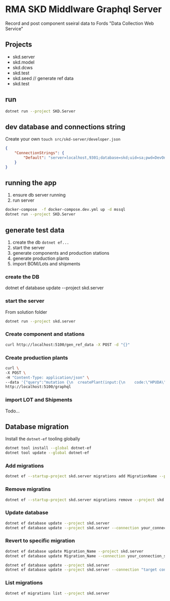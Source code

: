 # RMA SKD Middlware Graphql Server

Record and post component sseiral data to Fords "Data Collection Web Service"

## Projects

* skd.server
* skd.model
* skd.dcws
* skd.test
* skd.seed  // generate ref data
* skd.test

## run

```bash
dotnet run --project SKD.Server
```

## dev database and connections string


Create your own `touch src/skd-server/developer.json`

```json
{
    "ConnectionStrings": {
        "Default": "server=localhost,9301;database=skd;uid=sa;pwd=DevOnlyPassword119"
    }
}
```

## running the app

1. ensure db server running
2. run server

```bash
docker-compose  -f docker-compose.dev.yml up -d mssql
dotnet run --project SKD.Server
```

## generate test data

1. create the db `dotnet ef...`
2. start the server
3. generate components and production stations
4. generate production plants
5. import BOM/Lots and shipments

### create the DB

dotnet ef database update --project skd.server

### start the server

From solution folder

```bash
dotnet run --project skd.server
```

### Create component and stations 
```bash
curl http://localhost:5100/gen_ref_data -X POST -d "{}"
```

### Create production plants

```bash
curl \
-X POST \
-H "Content-Type: application/json" \
--data '{"query":"mutation {\n  createPlant(input:{\n    code:\"HPUDA\",\n    name:\"RMA CML\"\n  }) {\n    entity {\n      id\n      code\n      createdAt\n    }\n    errors {\n      path\n      message\n    }\n  }\n}"}' \
http://localhost:5100/graphql
```

### import LOT and Shipments

Todo...


## Database migration

Install the `dotnet-ef` tooling globally

```bash
dotnet tool install --global dotnet-ef
dotnet tool update --global dotnet-ef
```

### Add migrations

```bash
dotnet ef --startup-project skd.server migrations add MigrationName --project skd.model```
```

### Remove migratins

```bash
dotnet ef --startup-project skd.server migrations remove --project skd.model
```

### Update database

```bash
dotnet ef database update --project skd.server
dotnet ef database update --project skd.server --connection your_connection_string
```

### Revert to specific migration

```bash
dotnet ef database update Migration_Name --project skd.server
dotnet ef database update Migration_Name --connection your_connection_string

dotnet ef database update --project skd.server
dotnet ef database update --project skd.server --connection "target connection string"
```

### List migrations

```bash
dotnet ef migrations list --project skd.server
```